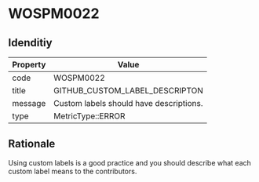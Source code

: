 # WOSPM0022

## Idenditiy

| Property        | Value           |
| ------------- |-------------|
| code      | WOSPM0022 |
| title      | GITHUB_CUSTOM_LABEL_DESCRIPTON      |
| message | Custom labels should have descriptions.     |
| type | MetricType::ERROR      |

## Rationale

Using custom labels is a good practice and you should describe what each custom label means to the contributors.
